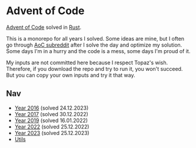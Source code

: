 # Advent of Code

[Advent of Code](https://adventofcode.com/) solved in [Rust](https://www.rust-lang.org/).

This is a monorepo for all years I solved. Some ideas are mine, but I often go through
[AoC subreddit](https://www.reddit.com/r/adventofcode/) after I solve the day and optimize
my solution. Some days I'm in a hurry and the code is a mess, some days I'm proud of it.

My inputs are not committed here because I respect Topaz's wish. Therefore, if you download
the repo and try to run it, you won't succeed. But you can copy your own inputs and try it that way.

## Nav

- [Year 2016](/src/y2016) (solved 24.12.2023)
- [Year 2017](/src/y2017) (solved 30.12.2022)
- [Year 2019](/src/y2019) (solved 16.01.2022)
- [Year 2022](/src/y2022) (solved 25.12.2022)
- [Year 2023](/src/y2023) (solved 25.12.2023)
- [Utils](/src/utils)
